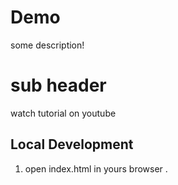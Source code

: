 # Demo

some description!

# sub header

watch tutorial on youtube

## Local Development

1. open index.html in yours browser .